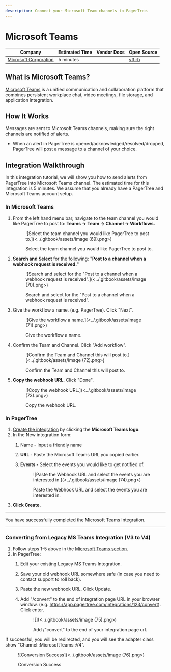 ```yaml
---
description: Connect your Microsoft Team channels to PagerTree.
---
```


# Microsoft Teams

| Company                                                                                                    | Estimated Time | Vendor Docs | Open Source                                                                                                                                 |
| ---------------------------------------------------------------------------------------------------------- | -------------- | ----------- | ------------------------------------------------------------------------------------------------------------------------------------------- |
| [Microsoft Corporation](https://www.microsoft.com/en-us/microsoft-365/microsoft-teams/group-chat-software) | 5 minutes      |             | [v3.rb](https://github.com/PagerTree/pager\_tree-integrations/blob/main/app/models/pager\_tree/integrations/channel/microsoft\_teams/v3.rb) |

## What is Microsoft Teams?

[Microsoft Teams](https://www.microsoft.com/en-us/microsoft-365/microsoft-teams/group-chat-software) is a unified communication and collaboration platform that combines persistent workplace chat, video meetings, file storage, and application integration.

## How It Works

Messages are sent to Microsoft Teams channels, making sure the right channels are notified of alerts.

* When an alert in PagerTree is opened/acknowledged/resolved/dropped, PagerTree will post a message to a channel of your choice.

## Integration Walkthrough

In this integration tutorial, we will show you how to send alerts from PagerTree into Microsoft Teams channel. The estimated time for this integration is 5 minutes. We assume that you already have a PagerTree and Microsoft Teams account setup.

### In Microsoft Teams

1.  From the left hand menu bar, navigate to the team channel you would like PagerTree to post to: **Teams -> Team -> Channel -> Workflows.**

    <figure>![Select the team channel you would like PagerTree to post to.](<../.gitbook/assets/image (69).png>)<figcaption><p>Select the team channel you would like PagerTree to post to.</p></figcaption></figure>
2.  **Search and Select** for the following: "**Post to a channel when a webhook request is received.**"

    <figure>![Search and select for the &#x22;Post to a channel when a webhook request is received&#x22;.](<../.gitbook/assets/image (70).png>)<figcaption><p>Search and select for the "Post to a channel when a webhook request is received".</p></figcaption></figure>
3.  Give the workflow a name. (e.g. PagerTree). Click "Next".

    <figure>![Give the workflow a name.](<../.gitbook/assets/image (71).png>)<figcaption><p>Give the workflow a name.</p></figcaption></figure>
4.  Confirm the Team and Channel. Click "Add workflow".

    <figure>![Confirm the Team and Channel this will post to.](<../.gitbook/assets/image (72).png>)<figcaption><p>Confirm the Team and Channel this will post to.</p></figcaption></figure>
5.  **Copy the webhook URL**. Click "Done".

    <figure>![Copy the webhook URL.](<../.gitbook/assets/image (73).png>)<figcaption><p>Copy the webhook URL.</p></figcaption></figure>

### **In PagerTree**

1. [Create the integration](introduction.md#create-an-integration) by clicking the **Microsoft Teams logo**.
2. In the New integration form:
   1. Name - Input a friendly name
   2. **URL -** Paste the Microsoft Teams URL you copied earlier.
   3.  **Events -** Select the events you would like to get notified of.

       <figure>![Paste the Webhook URL and select the events you are interested in.](<../.gitbook/assets/image (74).png>)<figcaption><p>Paste the Webhook URL and select the events you are interested in.</p></figcaption></figure>
3. **Click Create.**

***

You have successfully completed the Microsoft Teams Integration.

***

### Converting from Legacy MS Teams Integration (V3 to V4)

1. Follow steps 1-5 above in the [Microsoft Teams section](microsoft-teams.md#in-microsoft-teams).
2. In PagerTree:
   1. Edit your existing Legacy MS Teams Integration.
   2. Save your old webhook URL somewhere safe (in case you need to contact support to roll back).
   3. Paste the new webhook URL. Click Update.
   4.  Add "/convert" to the end of integration page URL in your browser window. (e.g. https://app.pagertree.com/integrations/123/convert). Click enter.

       <figure>![](<../.gitbook/assets/image (75).png>)<figcaption><p>Add /"convert" to the end of your integration page url.</p></figcaption></figure>

If successful, you will be redirected, and you will see the adapter class show "Channel::MicrosoftTeams::V4".

<figure>![Conversion Success](<../.gitbook/assets/image (76).png>)<figcaption><p>Conversion Success</p></figcaption></figure>
